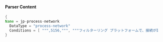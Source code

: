 #### Parser Content
```Java
{
Name = jp-process-network
  DataType = "process-network"
  Conditions = [ """,5156,""", """フィルターリング プラットフォームで、接続が許可されました。""" ]
}
```